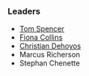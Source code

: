 ### Leaders

* [Tom Spencer](mailto:tom.spencer@owasp.org)
* [Fiona Collins](mailto:fiona.collins@owasp.org)
* [Christian Dehoyos](mailto:christian.dehoyos@owasp.org)
* Marcus Richerson
* Stephan Chenette
